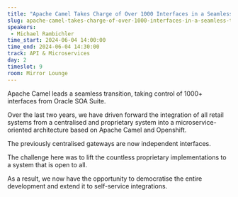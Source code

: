 ```yaml
---
title: "Apache Camel Takes Charge of Over 1000 Interfaces in a Seamless Transition from Oracle SOA Suite"
slug: apache-camel-takes-charge-of-over-1000-interfaces-in-a-seamless-transition-from-oracle-soa-suite
speakers:
 - Michael Rambichler
time_start: 2024-06-04 14:00:00
time_end: 2024-06-04 14:30:00
track: API & Microservices
day: 2
timeslot: 9
room: Mirror Lounge
---
```


Apache Camel leads a seamless transition, taking control of 1000+ interfaces from Oracle SOA Suite.
 
Over the last two years, we have driven forward the integration of all retail systems from a centralised and proprietary system into a microservice-oriented architecture based on Apache Camel and Openshift.
 
The previously centralised gateways are now independent interfaces.
 
The challenge here was to lift the countless proprietary implementations to a system that is open to all. 
 
As a result, we now have the opportunity to democratise the entire development and extend it to self-service integrations.